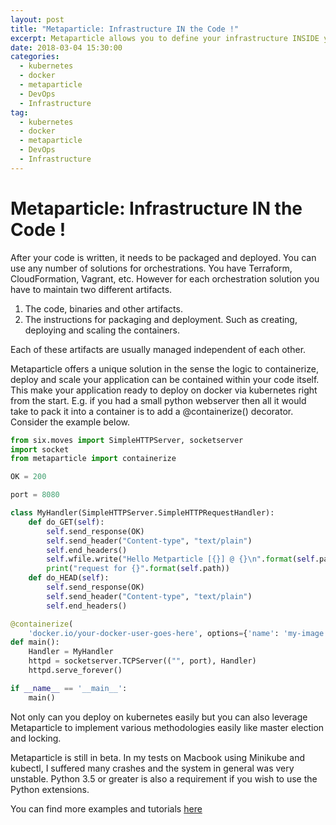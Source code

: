 ```yaml
---
layout: post
title: "Metaparticle: Infrastructure IN the Code !"
excerpt: Metaparticle allows you to define your infrastructure INSIDE your code. Currently in beta, it is created by one of the creators of Kubernetes.
date: 2018-03-04 15:30:00
categories:
  - kubernetes
  - docker
  - metaparticle
  - DevOps
  - Infrastructure
tag:
  - kubernetes
  - docker
  - metaparticle
  - DevOps
  - Infrastructure
---
```

# Metaparticle: Infrastructure IN the Code !

After your code is written, it needs to be packaged and deployed. You can use any number of solutions for orchestrations. You have Terraform, CloudFormation, Vagrant, etc. However for each orchestration solution you have to maintain two different artifacts. 

1. The code, binaries and other artifacts. 
2. The instructions for packaging and deployment. Such as creating, deploying and scaling the containers. 

Each of these artifacts are usually managed independent of each other. 

Metaparticle offers a unique solution in the sense the logic to containerize, deploy and scale your application can be contained within your code itself. This make your application ready to deploy on docker via kubernetes right from the start.
E.g. if you had a small python webserver then all it would take to pack it into a container is to add a @containerize() decorator. Consider the example below.

```python 
from six.moves import SimpleHTTPServer, socketserver
import socket
from metaparticle import containerize

OK = 200

port = 8080

class MyHandler(SimpleHTTPServer.SimpleHTTPRequestHandler):
    def do_GET(self):
        self.send_response(OK)
        self.send_header("Content-type", "text/plain")
        self.end_headers()
        self.wfile.write("Hello Metparticle [{}] @ {}\n".format(self.path, socket.gethostname()).encode('UTF-8'))
        print("request for {}".format(self.path))
    def do_HEAD(self):
        self.send_response(OK)
        self.send_header("Content-type", "text/plain")
        self.end_headers()

@containerize(
    'docker.io/your-docker-user-goes-here', options={'name': 'my-image', 'publish': True})
def main():
    Handler = MyHandler
    httpd = socketserver.TCPServer(("", port), Handler)
    httpd.serve_forever()

if __name__ == '__main__':
    main()
```    

Not only can you deploy on kubernetes easily but you can also leverage Metaparticle to implement various methodologies easily like master election and locking. 

Metaparticle is still in beta. In my tests on Macbook using Minikube and kubectl, I suffered many crashes and the system in general was very unstable. Python 3.5 or greater is also a requirement if you wish to use the Python extensions. 

You can find more examples and tutorials [here](https://metaparticle.io/tutorials/python/) 